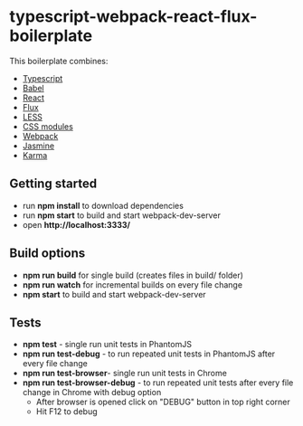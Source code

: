 # typescript-webpack-react-flux-boilerplate
This boilerplate combines:
* [Typescript](https://github.com/Microsoft/TypeScript)
* [Babel](https://babeljs.io/)
* [React](https://github.com/facebook/react)
* [Flux](https://github.com/facebook/flux)
* [LESS](https://github.com/less/less.js)
* [CSS modules](https://github.com/css-modules/css-modules)
* [Webpack](https://github.com/webpack/webpack)
* [Jasmine](https://github.com/jasmine/jasmine)
* [Karma](https://github.com/karma-runner/karma)

## Getting started
* run **npm install** to download dependencies
* run **npm start** to build and start webpack-dev-server
* open **http://localhost:3333/**

## Build options
* **npm run build** for single build (creates files in build/ folder)
* **npm run watch** for incremental builds on every file change
* **npm start** to build and start webpack-dev-server

## Tests
* **npm test** - single run unit tests in PhantomJS
* **npm run test-debug** - to run repeated unit tests in PhantomJS after every file change
* **npm run test-browser**- single run unit tests in Chrome
* **npm run test-browser-debug** - to run repeated unit tests after every file change in Chrome with debug option
    * After browser is opened click on "DEBUG" button in top right corner
    * Hit F12 to debug